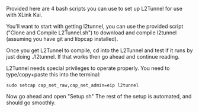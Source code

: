 Provided here are 4 bash scripts you can use to set up L2Tunnel for use with XLink Kai.

You'll want to start with getting l2tunnel, you can use the provided script ("Clone and Compile L2Tunnel.sh") to download and compile l2tunnel (assuming you have git and libpcap installed).

Once you get L2Tunnel to compile, cd into the L2Tunnel and test if it runs by just doing ./l2tunnel. If that works then go ahead and continue reading.

L2Tunnel needs special privileges to operate properly. You need to type/copy+paste this into the terminal: 

`sudo setcap cap_net_raw,cap_net_admin=eip l2tunnel`

Now go ahead and open "Setup.sh" The rest of the setup is automated, and should go smoothly.

